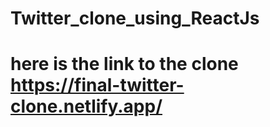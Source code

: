 # Twitter_clone_using_ReactJs

# here is the link to the clone https://final-twitter-clone.netlify.app/
